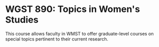 # WGST 890: Topics in Women's Studies

This course allows faculty in WMST to offer graduate-level courses on special topics pertinent to their current research.